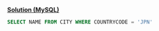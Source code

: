 [**Solution (MySQL)**](https://www.hackerrank.com/challenges/japanese-cities-name)
```sql
SELECT NAME FROM CITY WHERE COUNTRYCODE = 'JPN'
```
